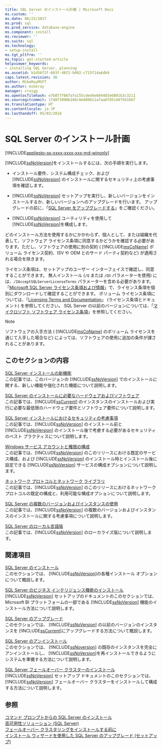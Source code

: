 ```yaml
---
title: SQL Server のインストール計画 | Microsoft Docs
ms.custom: ''
ms.date: 08/23/2017
ms.prod: sql
ms.prod_service: database-engine
ms.component: install
ms.reviewer: ''
ms.suite: sql
ms.technology:
- setup-install
ms.tgt_pltfrm: ''
ms.topic: get-started-article
helpviewer_keywords:
- installing SQL Server, planning
ms.assetid: b1d56f2f-603f-48f2-b902-c715f14a6db9
caps.latest.revision: 36
author: MikeRayMSFT
ms.author: mikeray
manager: craigg
ms.openlocfilehash: e7b077f86fafa155cded4e604403e6891b3c3211
ms.sourcegitcommit: 1740f3090b168c0e809611a7aa6fd514075616bf
ms.translationtype: HT
ms.contentlocale: ja-JP
ms.lasthandoff: 05/03/2018
---
```

# <a name="planning-a-sql-server-installation"></a>SQL Server のインストール計画
[!INCLUDE[appliesto-ss-xxxx-xxxx-xxx-md-winonly](../../includes/appliesto-ss-xxxx-xxxx-xxx-md-winonly.md)]

  [!INCLUDE[ssNoVersion](../../includes/ssnoversion-md.md)]をインストールするには、次の手順を実行します。  
  
-   インストール要件、システム構成チェック、および [!INCLUDE[ssNoVersion](../../includes/ssnoversion-md.md)] のインストールに関するセキュリティ上の考慮事項を確認します。  
  
-   [!INCLUDE[ssNoVersion](../../includes/ssnoversion-md.md)] セットアップを実行し、新しいバージョンをインストールするか、新しいバージョンへのアップグレードを行います。 アップグレードの前に、「[SQL Server をアップグレードする](../../database-engine/install-windows/upgrade-sql-server.md)」をご確認ください。  
  
-   [!INCLUDE[ssNoVersion](../../includes/ssnoversion-md.md)] ユーティリティを使用して [!INCLUDE[ssNoVersion](../../includes/ssnoversion-md.md)]を構成します。  
  
 どのインストール方法を使用するかにかかわらず、個人として、または組織を代表して、ソフトウェア ライセンス条項に同意するかどうかを確認する必要があります。ただし、ソフトウェアの使用に別の契約 ( [!INCLUDE[msCoName](../../includes/msconame-md.md)] ボリューム ライセンス契約、ISV や OEM とのサード パーティ契約など) が適用される場合を除きます。  
  
 ライセンス条項は、セットアップのユーザー インターフェイスで確認し、同意することができます。 無人インストール (`/Q` または `/QS` パラメーターを使用) には、`/IAcceptSQLServerLicenseTerms` パラメーターを含める必要があります。 「[Microsoft SQL Server ライセンス条項および情報](http://www.microsoft.com/Licensing/product-licensing/sql-server.aspx)」で、ライセンス条項を個別にダウンロードして確認することができます。 ボリューム ライセンス条項については、「[Licensing Terms and Documentation](http://www.microsoftvolumelicensing.com/DocumentSearch.aspx?Mode=3&DocumentTypeId=53)」 (ライセンス条項とドキュメント) を参照してください。 SQL Server の以前のバージョンについては、「[マイクロソフト ソフトウェア ライセンス条項](http://go.microsoft.com/fwlink/?LinkID=148209)」を参照してください。  
  
> [!NOTE]  
>  ソフトウェアの入手方法 ( [!INCLUDE[msCoName](../../includes/msconame-md.md)] のボリューム ライセンスを通じて入手した場合など) によっては、ソフトウェアの使用に追加の条件が課されることがあります。  
  
## <a name="in-this-section"></a>このセクションの内容  
 [SQL Server インストールの新機能](../../sql-server/install/what-s-new-in-sql-server-installation.md)  
 この記事では、このバージョンの [!INCLUDE[ssNoVersion](../../includes/ssnoversion-md.md)] でのインストールに関する、新しい機能や強化された機能について説明します。  
  
 [SQL Server のインストールに必要なハードウェアおよびソフトウェア](../../sql-server/install/hardware-and-software-requirements-for-installing-sql-server.md)  
 この記事では、[!INCLUDE[ssCurrent](../../includes/sscurrent-md.md)] のインスタンスのインストールおよび実行に必要な最低限のハードウェア要件とソフトウェア要件について説明します。  
  
 [SQL Server インストールにおけるセキュリティの考慮事項](../../sql-server/install/security-considerations-for-a-sql-server-installation.md)  
 この記事では、[!INCLUDE[ssNoVersion](../../includes/ssnoversion-md.md)] のインストール前と [!INCLUDE[ssNoVersion](../../includes/ssnoversion-md.md)] のインストール後で考慮する必要があるセキュリティのベスト プラクティスについて説明します。  
  
 [Windows サービス アカウントと権限の構成](../../database-engine/configure-windows/configure-windows-service-accounts-and-permissions.md)  
 この記事では、[!INCLUDE[ssNoVersion](../../includes/ssnoversion-md.md)] のこのリリースにおける既定のサービス構成、および [!INCLUDE[ssNoVersion](../../includes/ssnoversion-md.md)] のインストール時とインストール後に設定できる [!INCLUDE[ssNoVersion](../../includes/ssnoversion-md.md)] サービスの構成オプションについて説明します。  
  
 [ネットワーク プロトコルとネットワーク ライブラリ](../../sql-server/install/network-protocols-and-network-libraries.md)  
 この記事では、[!INCLUDE[ssNoVersion](../../includes/ssnoversion-md.md)] のこのリリースにおけるネットワーク プロトコルの既定の構成と、利用可能な構成オプションについて説明します。  
  
 [SQL Server の複数のバージョンおよびインスタンスの使用](../../sql-server/install/work-with-multiple-versions-and-instances-of-sql-server.md)  
 この記事では、[!INCLUDE[ssNoVersion](../../includes/ssnoversion-md.md)] の複数のバージョンおよびインスタンスのインストールに関する考慮事項について説明します。  
  
 [SQL Server のローカル言語版](../../sql-server/install/local-language-versions-in-sql-server.md)  
 この記事では、[!INCLUDE[ssNoVersion](../../includes/ssnoversion-md.md)] のローカライズ版について説明します。  
  
## <a name="related-sections"></a>関連項目  
 [SQL Server のインストール](../../database-engine/install-windows/install-sql-server.md)  
 このセクションでは、 [!INCLUDE[ssNoVersion](../../includes/ssnoversion-md.md)]の各種インストール オプションについて概説します。  
  
 [SQL Server のビジネス インテリジェンス機能のインストール](../../sql-server/install/install-sql-server-business-intelligence-features.md)  
 [!INCLUDE[ssNoVersion](../../includes/ssnoversion-md.md)] セットアップのドキュメントのこのセクションでは、Microsoft BI プラットフォームの一部である [!INCLUDE[ssNoVersion](../../includes/ssnoversion-md.md)] 機能のインストール方法について説明します。  
  
 [SQL Server のアップグレード](../../database-engine/install-windows/upgrade-sql-server.md)  
 このセクションでは、 [!INCLUDE[ssNoVersion](../../includes/ssnoversion-md.md)] の以前のバージョンのインスタンスを [!INCLUDE[ssCurrent](../../includes/sscurrent-md.md)]にアップグレードする方法について概説します。  
  
 [SQL Server のアンインストール](../../sql-server/install/uninstall-sql-server.md)  
 このセクションでは、 [!INCLUDE[ssNoversion](../../includes/ssnoversion-md.md)] の既存のインスタンスを完全にアンインストールし、 [!INCLUDE[ssNoVersion](../../includes/ssnoversion-md.md)]を再インストールできるようにシステムを準備する方法について説明します。  
  
 [SQL Server フェールオーバー クラスターのインストール](../../sql-server/failover-clusters/install/sql-server-failover-cluster-installation.md)  
 [!INCLUDE[ssNoVersion](../../includes/ssnoversion-md.md)] セットアップ ドキュメントのこのセクションでは、 [!INCLUDE[ssNoVersion](../../includes/ssnoversion-md.md)] フェールオーバー クラスターをインストールして構成する方法について説明します。  
  
## <a name="see-also"></a>参照  
 [コマンド プロンプトからの SQL Server のインストール](../../database-engine/install-windows/install-sql-server-2016-from-the-command-prompt.md)   
 [高可用性ソリューション &#40;SQL Server&#41;](../../sql-server/failover-clusters/high-availability-solutions-sql-server.md)   
 [フェールオーバー クラスタリングをインストールする前に](../../sql-server/failover-clusters/install/before-installing-failover-clustering.md)   
 [インストール ウィザードを使用した SQL Server のアップグレード &#40;セットアップ&#41;](../../database-engine/install-windows/upgrade-sql-server-using-the-installation-wizard-setup.md)  
